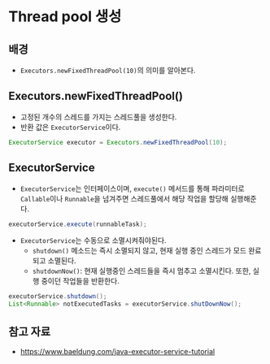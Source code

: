 # Thread pool 생성

## 배경

- `Executors.newFixedThreadPool(10)`의 의미를 알아본다.

## Executors.newFixedThreadPool()

- 고정된 개수의 스레드를 가지는 스레드풀을 생성한다.
- 반환 값은 `ExecutorService`이다.

```java
ExecutorService executor = Executors.newFixedThreadPool(10);
```

## ExecutorService

- `ExecutorService`는 인터페이스이며, `execute()` 메서드를 통해 파라미터로 `Callable`이나 `Runnable`을 넘겨주면 스레드풀에서 해당 작업을 할당해 실행해준다.

```java
executorService.execute(runnableTask);
```

- `ExecutorService`는 수동으로 소멸시켜줘야된다.
	- `shutdown()` 메소드는 즉시 소멸되지 않고, 현재 실행 중인 스레드가 모드 완료되고 소멸된다.
	- `shutdownNow()`: 현재 실행중인 스레드들을 즉시 멈추고 소멸시킨다. 또한, 실행 중이던 작업들을 반환한다.

```java
executorService.shutdown();
List<Runnable> notExecutedTasks = executorService.shutDownNow();
```

## 참고 자료

- https://www.baeldung.com/java-executor-service-tutorial